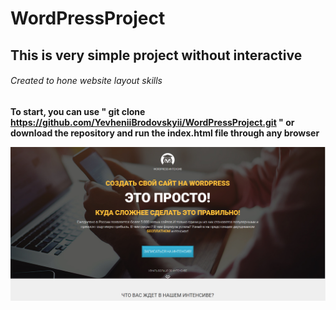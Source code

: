 # WordPressProject 


## This is very simple project without interactive


###### Created to hone website layout skills

**To start, you can use " git clone https://github.com/YevheniiBrodovskyii/WordPressProject.git " or download the repository and run the index.html file through any browser**

![Word Press image](https://github.com/YevheniiBrodovskyii/WordPressProject/blob/main/img/wordpress_prewatch.png)
